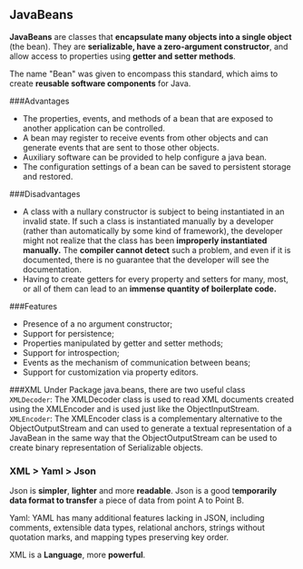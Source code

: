 JavaBeans
-------------------------

**JavaBeans** are classes that **encapsulate many objects into a single object** (the bean). They are **serializable, have a zero-argument constructor**, and allow access to properties using **getter and setter methods**.   

The name "Bean" was given to encompass this standard, which aims to create **reusable software components** for Java.  

###Advantages
- The properties, events, and methods of a bean that are exposed to another application can be controlled.
- A bean may register to receive events from other objects and can generate events that are sent to those other objects.
- Auxiliary software can be provided to help configure a java bean.
- The configuration settings of a bean can be saved to persistent storage and restored.

###Disadvantages
- A class with a nullary constructor is subject to being instantiated in an invalid state. If such a class is instantiated manually by a developer (rather than automatically by some kind of framework), the developer might not realize that the class has been **improperly instantiated manually.** The **compiler cannot detect** such a problem, and even if it is documented, there is no guarantee that the developer will see the documentation.
- Having to create getters for every property and setters for many, most, or all of them can lead to an **immense quantity of boilerplate code.**

###Features
- Presence of a no argument constructor;
- Support for persistence;
- Properties manipulated by getter and setter methods;
- Support for introspection;
- Events as the mechanism of communication between beans;
- Support for customization via property editors. 

###XML
Under Package java.beans, there are two useful class  
`XMLDecoder`: The XMLDecoder class is used to read XML documents created using the XMLEncoder and is used just like the ObjectInputStream.  
`XMLEncoder`: The XMLEncoder class is a complementary alternative to the ObjectOutputStream and can used to generate a textual representation of a JavaBean in the same way that the ObjectOutputStream can be used to create binary representation of Serializable objects.  

### XML >  Yaml > Json 

Json is **simpler**, **lighter** and more **readable**. 
Json is a good t**emporarily data format to transfer** a piece of data from point A to Point B.

Yaml: YAML has many additional features lacking in JSON, including comments, extensible data types, relational anchors, strings without quotation marks, and mapping types preserving key order.

XML is a **Language**, more **powerful**.
	
